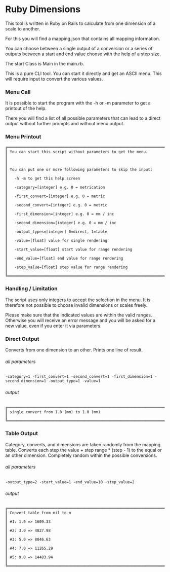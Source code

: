 # Ruby Dimensions

This tool is written in Ruby on Rails to calculate from one dimension of a scale to another.

For this you will find a mapping.json that contains all mapping information.

You can choose between a single output of a conversion or a series of outputs between a start and end value choose with 
the help of a step size.

The start Class is Main in the main.rb.

This is a pure CLI tool. You can start it directly and get an ASCII menu. This will require input to convert the various
values.

### Menu Call

It is possible to start the program with the -h or -m parameter to get a printout of the help.

There you will find a list of all possible parameters that can lead to a direct output without further prompts and
without menu output.

### Menu Printout

```
╔══════════════════════════════════════════════════════════════════════╗
║ You can start this script without parameters to get the menu.        ║
║                                                                      ║
║ You can put one or more following parameters to skip the input:      ║
║   -h -m to get this help screen                                      ║
║   -category=[integer] e.g. 0 = metrication                           ║
║   -first_convert=[integer] e.g. 0 = metric                           ║
║   -second_convert=[integer] e.g. 0 = metric                          ║
║   -first_dimension=[integer] e.g. 0 = mm / inc                       ║
║   -second_dimension=[integer] e.g. 0 = mm / inc                      ║
║   -output_types=[integer] 0=direct, 1=table                          ║
║   -value=[float] value for single rendering                          ║
║   -start_value=[float] start value for range rendering               ║
║   -end_value=[float] end value for range rendering                   ║
║   -step_value=[float] step value for range rendering                 ║
╚══════════════════════════════════════════════════════════════════════╝
```

### Handling / Limitation

The script uses only integers to accept the selection in the menu. It is therefore not possible to choose invalid 
dimensions or scales freely.

Please make sure that the indicated values ​​are within the valid ranges. Otherwise you will receive an error message and 
you will be asked for a new value, even if you enter it via parameters.

### Direct Output

Converts from one dimension to an other. Prints one line of result.

###### all parameters

````
-category=1 -first_convert=1 -second_convert=1 -first_dimension=1 -second_dimension=1 -output_type=1 -value=1
````

###### output

````
╔══════════════════════════════════════════════════════════════════════╗
║ single convert from 1.0 (mm) to 1.0 (mm)                             ║
╚══════════════════════════════════════════════════════════════════════╝
````

### Table Output

Category, converts, and dimensions are taken randomly from the mapping table. 
Converts each step the value + step range * (step - 1) to the equal or an other dimension.
Completely random within the possible conversions.

###### all parameters

````
-output_type=2 -start_value=1 -end_value=10 -step_value=2
````

###### output

````
╔══════════════════════════════════════════════════════════════════════╗
║ Convert table from mil to m                                          ║
║ #1: 1.0 => 1609.33                                                   ║
║ #2: 3.0 => 4827.98                                                   ║
║ #3: 5.0 => 8046.63                                                   ║
║ #4: 7.0 => 11265.29                                                  ║
║ #5: 9.0 => 14483.94                                                  ║
╚══════════════════════════════════════════════════════════════════════╝
````